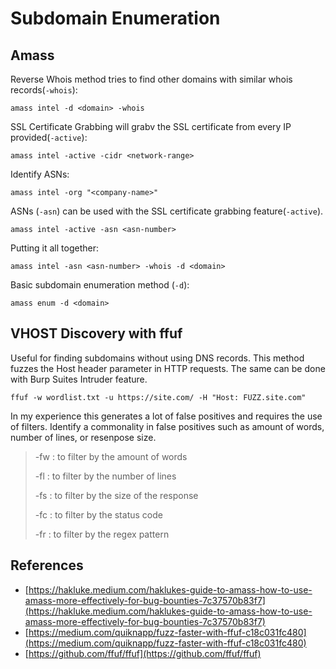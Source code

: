 # Subdomain Enumeration

## Amass

Reverse Whois method tries to find other domains with similar whois records(`-whois`):
```
amass intel -d <domain> -whois
```

SSL Certificate Grabbing will grabv the SSL certificate from every IP provided(`-active`):
```
amass intel -active -cidr <network-range>
```

Identify ASNs:
```
amass intel -org "<company-name>"
```

ASNs (`-asn`) can be used with the SSL certificate grabbing feature(`-active`).
```
amass intel -active -asn <asn-number>
```

Putting it all together:
```
amass intel -asn <asn-number> -whois -d <domain>
```

Basic subdomain enumeration method (`-d`):
```
amass enum -d <domain>
```

## VHOST Discovery with ffuf

Useful for finding subdomains without using DNS records. This method fuzzes the Host header parameter in HTTP requests. The same can be done with Burp Suites Intruder feature.
```
ffuf -w wordlist.txt -u https://site.com/ -H "Host: FUZZ.site.com"
```

In my experience this generates a lot of false positives and requires the use of filters. Identify a commonality in false positives such as amount of words, number of lines, or resenpose size.

> -fw : to filter by the amount of words
> 
> -fl : to filter by the number of lines
> 
> -fs : to filter by the size of the response
> 
> -fc : to filter by the status code
> 
> -fr : to filter by the regex pattern


## References
- [https://hakluke.medium.com/haklukes-guide-to-amass-how-to-use-amass-more-effectively-for-bug-bounties-7c37570b83f7](https://hakluke.medium.com/haklukes-guide-to-amass-how-to-use-amass-more-effectively-for-bug-bounties-7c37570b83f7)
- [https://medium.com/quiknapp/fuzz-faster-with-ffuf-c18c031fc480](https://medium.com/quiknapp/fuzz-faster-with-ffuf-c18c031fc480)
- [https://github.com/ffuf/ffuf](https://github.com/ffuf/ffuf)